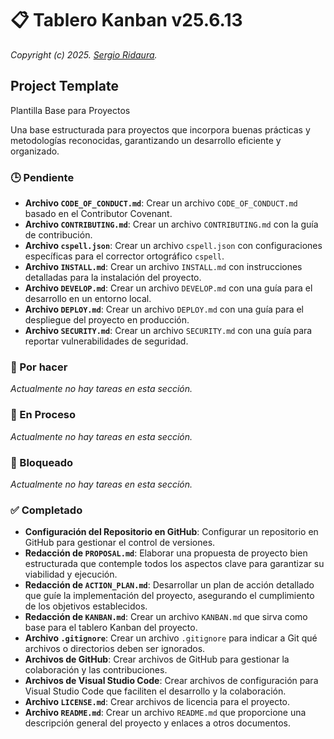# 📋 Tablero Kanban v25.6.13

_Copyright (c) 2025. [Sergio Ridaura](https://github.com/sergio-ridaura)._

## Project Template

Plantilla Base para Proyectos

Una base estructurada para proyectos que incorpora buenas prácticas y metodologías reconocidas, garantizando un desarrollo eficiente y organizado.

### 🕒 Pendiente

- **Archivo `CODE_OF_CONDUCT.md`**: Crear un archivo `CODE_OF_CONDUCT.md` basado en el Contributor Covenant.
- **Archivo `CONTRIBUTING.md`**: Crear un archivo `CONTRIBUTING.md` con la guía de contribución.
- **Archivo `cspell.json`**: Crear un archivo `cspell.json` con configuraciones específicas para el corrector ortográfico `cspell`.
- **Archivo `INSTALL.md`**: Crear un archivo `INSTALL.md` con instrucciones detalladas para la instalación del proyecto.
- **Archivo `DEVELOP.md`**: Crear un archivo `DEVELOP.md` con una guía para el desarrollo en un entorno local.
- **Archivo `DEPLOY.md`**: Crear un archivo `DEPLOY.md` con una guía para el despliegue del proyecto en producción.
- **Archivo `SECURITY.md`**: Crear un archivo `SECURITY.md` con una guía para reportar vulnerabilidades de seguridad.

### 🔨 Por hacer

_Actualmente no hay tareas en esta sección._

### 🔄 En Proceso

_Actualmente no hay tareas en esta sección._

### 🚧 Bloqueado

_Actualmente no hay tareas en esta sección._

### ✅ Completado

- **Configuración del Repositorio en GitHub**: Configurar un repositorio en GitHub para gestionar el control de versiones.
- **Redacción de `PROPOSAL.md`**: Elaborar una propuesta de proyecto bien estructurada que contemple todos los aspectos clave para garantizar su viabilidad y ejecución.
- **Redacción de `ACTION_PLAN.md`**: Desarrollar un plan de acción detallado que guíe la implementación del proyecto, asegurando el cumplimiento de los objetivos establecidos.
- **Redacción de `KANBAN.md`**: Crear un archivo `KANBAN.md` que sirva como base para el tablero Kanban del proyecto.
- **Archivo `.gitignore`**: Crear un archivo `.gitignore` para indicar a Git qué archivos o directorios deben ser ignorados.
- **Archivos de GitHub**: Crear archivos de GitHub para gestionar la colaboración y las contribuciones.
- **Archivos de Visual Studio Code**: Crear archivos de configuración para Visual Studio Code que faciliten el desarrollo y la colaboración.
- **Archivo `LICENSE.md`**: Crear archivos de licencia para el proyecto.
- **Archivo `README.md`**: Crear un archivo `README.md` que proporcione una descripción general del proyecto y enlaces a otros documentos.
